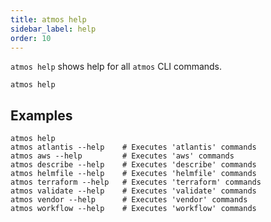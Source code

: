 ```yaml
---
title: atmos help
sidebar_label: help
order: 10
---
```


`atmos help` shows help for all `atmos` CLI commands.

```shell
atmos help
```

## Examples

```shell
atmos help
atmos atlantis --help    # Executes 'atlantis' commands
atmos aws --help         # Executes 'aws' commands
atmos describe --help    # Executes 'describe' commands
atmos helmfile --help    # Executes 'helmfile' commands
atmos terraform --help   # Executes 'terraform' commands
atmos validate --help    # Executes 'validate' commands
atmos vendor --help      # Executes 'vendor' commands
atmos workflow --help    # Executes 'workflow' commands
```
